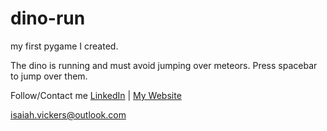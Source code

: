 # dino-run
my first pygame I created.

The dino is running and must avoid jumping over meteors. Press spacebar to jump over them.

Follow/Contact me
[LinkedIn](https://linkedin.com/in/isaiah-vickers) | [My Website](http://isaiahvickers.online)

[isaiah.vickers@outlook.com](mailto:isaiah.vickers@outlook.com)
